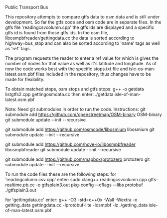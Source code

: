 Public Transport Bus

This repository attempts to compare gtfs data to osm data and is still under development. So far the gtfs code and osm code are in separate files. In the gtfs file 'readingcsvcolumn.cpp' the gtfs ids are displayed and a specific gtfs id is found from those gtfs ids. In the osm file, libosmpbfreader/gettingdata.cc the data is sorted according to highway=bus_stop and can also be sorted according to 'name' tags as well as 'ref' tags.

The program requests the reader to enter a ref value for which is gives the number of nodes for that value as well as it's latitude and longitude. As of now the code works best with the specific stops.txt file and isle-os-man-latest.osm.pbf files included in the repository, thus changes have to be made for flexibility.

To obtain matched stops, osm stops and gtfs stops: g++ -o getdata listgtfs2.cpp gettingosmdata.cc 
then enter: ./getdata isle-of-man-latest.osm.pbf

Note: Need git submodules in order to run the code. Instructions: 
git submodule add  https://github.com/openstreetmap/OSM-binary OSM-binary
git submodule update --init --recursive

git submodule add https://github.com/osmcode/libosmium libosmium
git submodule update --init --recursive

git submodule add https://github.com/hove-io/libosmpbfreader libosmpbfreader
git submodule update --init --recursive

git submodule add https://github.com/mapbox/protozero protozero
git submodule update --init --recursive


To run the code files these are the following steps: for 'readingcolumn.csv.cpp' enter: sudo clang++ readingcsvcolumn.cpp gtfs-realtime.pb.cc -o gtfsplain3.out pkg-config --cflags --libs protobuf ./gtfsplain3.out

for 'gettingdata.cc' enter: g++ -O3 -std=c++0x -Wall -Wextra -o getting_data gettingdata.cc -lprotobuf-lite -losmpbf -lz ./getting_data isle-of-man-latest.osm.pbf
